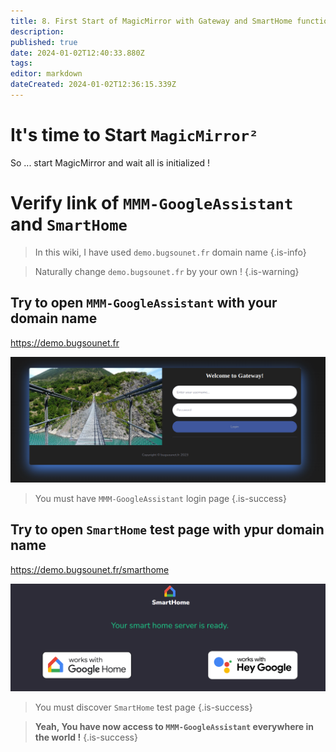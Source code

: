 ```yaml
---
title: 8. First Start of MagicMirror with Gateway and SmartHome functionality
description: 
published: true
date: 2024-01-02T12:40:33.880Z
tags: 
editor: markdown
dateCreated: 2024-01-02T12:36:15.339Z
---
```


# It's time to Start `MagicMirror²`

So ... start MagicMirror and wait all is initialized !

# Verify link of `MMM-GoogleAssistant` and `SmartHome`
> In this wiki, I have used `demo.bugsounet.fr` domain name
{.is-info}

> Naturally change `demo.bugsounet.fr` by your own !
{.is-warning}


## Try to open `MMM-GoogleAssistant` with your domain name

https://demo.bugsounet.fr

![login.png](/resources/smarthome/login.png)

> You must have `MMM-GoogleAssistant` login page
{.is-success}

## Try to open `SmartHome` test page with ypur domain name

https://demo.bugsounet.fr/smarthome

![smarthome.png](/resources/smarthome/smarthome.png)

> You must discover `SmartHome` test page
{.is-success}


> **Yeah, You have now access to `MMM-GoogleAssistant` everywhere in the world !**
{.is-success}
